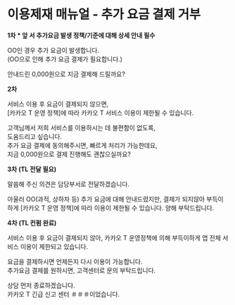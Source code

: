 # 이용제재 매뉴얼 - 추가 요금 결제 거부

**1차 \* 앞 서 추가요금 발생 정책/기준에 대해 상세 안내 필수**

OO인 경우 추가 요금이 발생합니다.   
(OO으로 인해 추가 요금 결제가 필요합니다.)

안내드린 0,000원으로 지금 결제해 드릴까요?

**2차**

서비스 이용 후 요금이 결제되지 않으면,  
[카카오 T 운영 정책]에 따라 카카오 T 서비스 이용이 제한될 수 있습니다.

고객님께서 저희 서비스를 이용하시는 데 불편함이 없도록,   
도움드리고 싶습니다.  
추가 요금 결제에 동의해주시면, 빠르게 처리가 가능한데요,  
지금 0,000원으로 결제 진행해도 괜찮으실까요?

**3차 (TL 전달 필요)**

말씀해 주신 의견은 담당부서로 전달하겠습니다.

아울러 OO(과적, 상하차 등) 추가 요금에 대해 안내드렸지만, 결제가 되지않아 부득이하게 [카카오 T 운영 정책]에 따라 이용이 제한될 수 있습니다. 양해 부탁드립니다.

**4차 (TL 컨펌 완료)**

서비스 이용 후 요금이 결제되지 않아, 카카오 T 운영정책에 의해 부득이하게 앱 전체 서비스 이용이 제한되고 있습니다.

요금을 결제하시면 언제든지 다시 이용이 가능합니다.  
추가요금 결제를 원하시면, 고객센터로 문의 부탁드립니다.

상담 먼저 종료하겠습니다.   
카카오 T 긴급 신고 센터 ＃＃＃이었습니다.